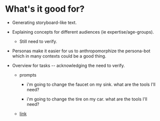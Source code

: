 # What's it good for?

- Generating storyboard-like text.

- Explaining concepts for different audiences (ie expertise/age-groups).
    - Still need to verify.

- Personas make it easier for us to anthropomorphize the persona-bot which in many contexts could be a good thing.

- Overview for tasks -- acknowledging the need to verify.

    - prompts

        - i'm going to change the faucet on my sink. what are the tools I'll need?

        - i'm going to change the tire on my car. what are the tools I'll need?

    - [link](http://localhost:3001/good_for.html)